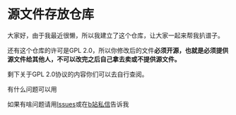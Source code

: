 # 源文件存放仓库
<p>大家好，由于我最近很懒，所以我建立了这个仓库，让大家一起来帮我扒谱子。</p>
<p>还有这个仓库的许可是GPL 2.0，所以你修改后的文件<strong>必须开源，也就是必须提供源文件给其他人，不可以改完之后自己拿去卖或不提供源文件。</strong></p>
<p>剩下关于GPL 2.0协议的内容你们可以去自行查阅。</p>
<p>有什么问题可以用</p>
<p>如果有啥问题请用<a rel="noreferrer noopener" href="https://github.com/feiyangjun-1/feiyang-minchou/issues" target="_blank">Issues</a>或在<a rel="noreferrer noopener" href="https://message.bilibili.com/#whisper/mid129328322" target="_blank">b站私信</a>告诉我</p>
